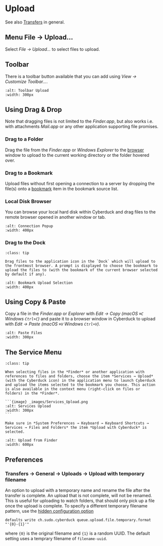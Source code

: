 Upload
====

See also [Transfers](transfer.md) in general.

## Menu File → Upload...

Select *File → Upload...* to select files to upload.

## Toolbar

There is a toolbar button available that you can add using *View → Customize Toolbar...*.

```{image} _images/Toolbar_Upload.png
:alt: Toolbar Upload
:width: 300px
```

## Using Drag & Drop

Note that dragging files is not limited to the *Finder.app*, but also works i.e. with attachments *Mail.app* or any other application supporting file promises.

### Drag to a Folder

Drag the file from the *Finder.app* or *Windows Explorer* to the [browser](browser.md) window to upload to the current working directory or the folder hovered over.

### Drag to a Bookmark

Upload files without first opening a connection to a server by dropping the file(s) onto a [bookmark](bookmarks.md) item in the bookmark source list.

### Local Disk Browser

You can browse your local hard disk within Cyberduck and drag files to the remote browser opened in another window or tab.

```{image} _images/Connection_Popup.png
:alt: Connection Popup
:width: 400px
```

### Drag to the Dock

```{admonition} macOS only
:class: tip

Drag files to the application icon in the `Dock` which will upload to the frontmost browser. A prompt is displayed to choose the bookmark to upload the files to (with the bookmark of the current browser selected by default if any).
```

```{image} _images/Bookmark_Upload_Selection.png
:alt: Bookmark Upload Selection
:width: 400px
```

## Using Copy & Paste

Copy a file in the *Finder.app* or *Explorer* with *Edit → Copy (macOS `⌘C` Windows `Ctrl+C`)* and paste it to a browser window in Cyberduck to upload with *Edit → Paste (macOS `⌘V` Windows `Ctrl+V`)*.

```{image} _images/Paste_Files.png
:alt: Paste Files
:width: 300px
```

## The Service Menu

````{admonition} macOS only
:class: tip

When selecting files in the *Finder* or another application with references to files and folders, choose the item *Services → Upload* (with the Cyberduck icon) in the application menu to launch Cyberduck and upload the items selected to the bookmark you choose. This action is also available in the context menu (right-click on files or folders) in the *Finder*.

```{image} _images/Services_Upload.png
:alt: Services Upload
:width: 300px
```
````

```{note}
Make sure in *System Preferences → Keyboard → Keyboard Shortcuts → Services → Files and Folders* the item *Upload with Cyberduck* is selected.
```

```{image} _images/Upload_from_Finder.png
:alt: Upload from Finder
:width: 600px
```

## Preferences

### Transfers → General → Uploads → Upload with temporary filename

An option to upload with a temporary name and rename the file after the transfer is complete. An upload that is not complete, will not be renamed. This is useful for uploading to watch folders, that should only pick up a file once the upload is complete. To specify a different temporary filename pattern, use the [hidden configuration option](preferences.md#hidden-configuration-options)

    defaults write ch.sudo.cyberduck queue.upload.file.temporary.format "'{0}-{1}'"

where `{0}` is the original filename and `{1}` is a random UUID. The default setting uses a temprary filename of `filename-uuid`.